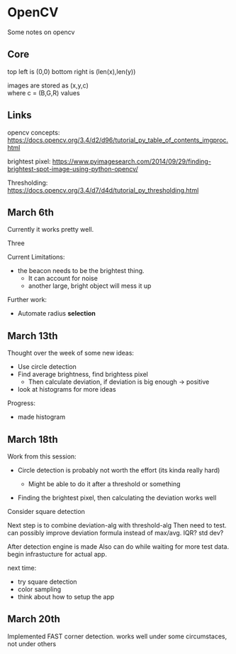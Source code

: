 # OpenCV
Some notes on opencv

## Core
top left is  (0,0)
bottom right is (len(x),len(y))

images are stored as (x,y,c)  
where c = (B,G,R) values

## Links

opencv concepts:
https://docs.opencv.org/3.4/d2/d96/tutorial_py_table_of_contents_imgproc.html

brightest pixel:
https://www.pyimagesearch.com/2014/09/29/finding-brightest-spot-image-using-python-opencv/

Thresholding:
https://docs.opencv.org/3.4/d7/d4d/tutorial_py_thresholding.html


## March 6th
Currently it works pretty well.

Three

Current Limitations:  
- the beacon needs to be the brightest thing.  
    - It can account for noise
    - another large, bright object will mess it up

Further work:
- Automate radius **selection**

## March 13th
Thought over the week of some new ideas:
- Use circle detection
- Find average brightness, find brightess pixel
  - Then calculate deviation, if deviation is big enough -> positive
- look at histograms for more ideas

Progress:
- made histogram

## March 18th
Work from this session:
- Circle detection is probably not worth the effort (its kinda really hard)
  - Might be able to do it after a threshold or something
  
- Finding the brightest pixel, then calculating the deviation works well
  
Consider square detection

Next step is to combine deviation-alg with threshold-alg
Then need to test.
can possibly improve deviation formula instead of max/avg.
IQR? std dev?

After detection engine is made
Also can do while waiting for more test data.
begin infrastucture for actual app.

next time:
- try square detection
- color sampling
- think about how to setup the app

## March 20th

Implemented FAST corner detection.
works well under some circumstaces, not under others